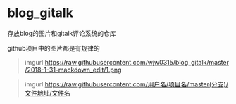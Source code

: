 # blog_gitalk
存放blog的图片和gitalk评论系统的仓库

github项目中的图片都是有规律的

>imgurl:https://raw.githubusercontent.com/wjw0315/blog_gitalk/master/2018-1-31-mackdown_edit/1.png

>imgurl:https://raw.githubusercontent.com/用户名/项目名/master(分支)/文件地址/文件名
